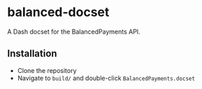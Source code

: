 # balanced-docset

A Dash docset for the BalancedPayments API.

## Installation

* Clone the repository
* Navigate to `build/` and double-click `BalancedPayments.docset`

